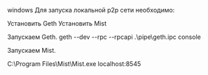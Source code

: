 windows
Для запуска локальной p2p сети необходимо:

Установить Geth
Установить Mist

Запускаем Geth.
geth  --dev --rpc --rpcapi \.\pipe\geth.ipc console

Запускаем Mist.

C:\Program Files\Mist\Mist.exe localhost:8545